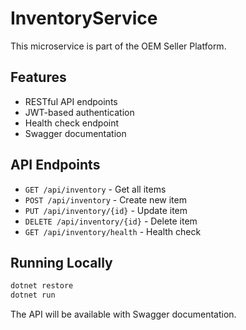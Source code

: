 # InventoryService

This microservice is part of the OEM Seller Platform.

## Features

- RESTful API endpoints
- JWT-based authentication
- Health check endpoint
- Swagger documentation

## API Endpoints

- `GET /api/inventory` - Get all items
- `POST /api/inventory` - Create new item
- `PUT /api/inventory/{id}` - Update item
- `DELETE /api/inventory/{id}` - Delete item
- `GET /api/inventory/health` - Health check

## Running Locally

```bash
dotnet restore
dotnet run
```

The API will be available with Swagger documentation.
